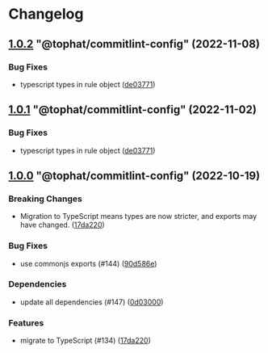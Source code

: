 # Changelog

<!-- MONODEPLOY:BELOW -->

## [1.0.2](https://github.com/tophat/commit-utils/compare/@tophat/commitlint-config@1.0.1...@tophat/commitlint-config@1.0.2) "@tophat/commitlint-config" (2022-11-08)<a name="1.0.2"></a>

### Bug Fixes

* typescript types in rule object ([de03771](https://github.com/tophat/commit-utils/commits/de03771))




## [1.0.1](https://github.com/tophat/commit-utils/compare/@tophat/commitlint-config@1.0.0...@tophat/commitlint-config@1.0.1) "@tophat/commitlint-config" (2022-11-02)<a name="1.0.1"></a>

### Bug Fixes

* typescript types in rule object ([de03771](https://github.com/tophat/commit-utils/commits/de03771))




## [1.0.0](https://github.com/tophat/commit-utils/compare/@tophat/commitlint-config@0.3.7...@tophat/commitlint-config@1.0.0) "@tophat/commitlint-config" (2022-10-19)<a name="1.0.0"></a>

### Breaking Changes

* Migration to TypeScript means types are now stricter, and exports may have changed. ([17da220](https://github.com/tophat/commit-utils/commits/17da220))

### Bug Fixes

* use commonjs exports (#144) ([90d586e](https://github.com/tophat/commit-utils/commits/90d586e))

### Dependencies

* update all dependencies (#147) ([0d03000](https://github.com/tophat/commit-utils/commits/0d03000))

### Features

* migrate to TypeScript (#134) ([17da220](https://github.com/tophat/commit-utils/commits/17da220))


